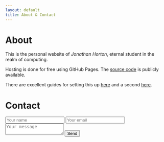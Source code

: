 ```yaml
---
layout: default
title: About & Contact
---
```


# About

This is the personal website of *Jonathan Horton*, eternal student in the realm of computing.

Hosting is done for free using GitHub Pages. The [source code](https://github.com/jchorton/jchorton.github.io) is publicly available.

There are excellent guides for setting this up [here](http://jmcglone.com/guides/github-pages/) and a second [here](https://readwrite.com/2013/11/27/github-pages-explained/).

# Contact
<form id="contactform" action="//formspree.io/hort_wort@hotmail.com" method="POST">
    <input type="text" name="name" placeholder="Your name">
    <input type="email" name="_replyto" placeholder="Your email">
    <input type="hidden" name="_subject" value="Website contact" />
    <textarea name="message" placeholder="Your message"></textarea>
    <input type="text" name="_gotcha" style="display:none" />
    <input type="submit" value="Send">
</form>

